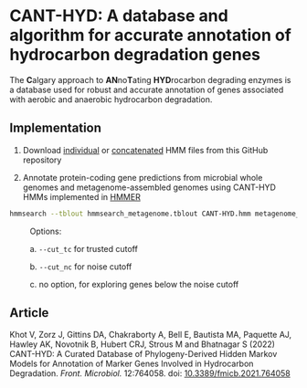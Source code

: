 # CANT-HYD: A database and algorithm for accurate annotation of hydrocarbon degradation genes

The **C**algary approach to **AN**no**T**ating **HYD**rocarbon degrading enzymes is a database used for robust and accurate annotation of genes associated with aerobic and anaerobic hydrocarbon degradation.

## Implementation

1. Download [individual](https://github.com/dgittins/CANT-HYD-HydrocarbonBiodegradation/blob/main/HMMs/individual%20HMMs) or [concatenated](https://github.com/dgittins/CANT-HYD-HydrocarbonBiodegradation/tree/main/HMMs/concatenated%20HMMs) HMM files from this GitHub repository

2. Annotate protein-coding gene predictions from microbial whole genomes and metagenome-assembled genomes using CANT-HYD HMMs implemented in [HMMER](http://hmmer.org/)

```bash
hmmsearch --tblout hmmsearch_metagenome.tblout CANT-HYD.hmm metagenome_proteins.faa > hmmsearch_metagenome.out
```

&nbsp;&nbsp;&nbsp;&nbsp;&nbsp;&nbsp;&nbsp;&nbsp;&nbsp;Options:

&nbsp;&nbsp;&nbsp;&nbsp;&nbsp;&nbsp;&nbsp;&nbsp;&nbsp;a. ```--cut_tc``` for trusted cutoff

&nbsp;&nbsp;&nbsp;&nbsp;&nbsp;&nbsp;&nbsp;&nbsp;&nbsp;b. ```--cut_nc``` for noise cutoff

&nbsp;&nbsp;&nbsp;&nbsp;&nbsp;&nbsp;&nbsp;&nbsp;&nbsp;c. no option, for exploring genes below the noise cutoff


## Article

Khot V, Zorz J, Gittins DA, Chakraborty A, Bell E, Bautista MA, Paquette AJ, Hawley AK, Novotnik B, Hubert CRJ, Strous M and Bhatnagar S (2022) CANT-HYD: A Curated Database of Phylogeny-Derived Hidden Markov Models for Annotation of Marker Genes Involved in Hydrocarbon Degradation. <em>Front. Microbiol.</em> 12:764058. doi: [10.3389/fmicb.2021.764058](https://www.frontiersin.org/articles/10.3389/fmicb.2021.764058/full)
